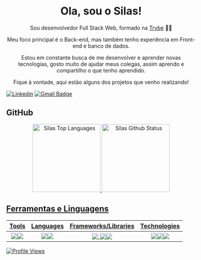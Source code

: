 <h1 align="center">Ola, sou o Silas!</h1>


<p align="center">Sou desenvolvedor Full Stack Web, formado na <a href="https://www.betrybe.com/" target="_blank">Trybe</a> 🧑‍💻</p>
<p align="center">Meu foco principal é o Back-end, mas também tenho experiência em Front-end e banco de dados.</p>
<p align="center">Estou em constante busca de me desenvolver e aprender novas tecnologias, gosto muito de ajudar meus colegas, assim aprendo e compartilho o que tenho aprendido.</p>
<p align="center">Fique à vontade, aqui estão alguns dos projetos que venho realizando!</p>

[![Linkedin](https://img.shields.io/badge/-LinkedIn-blue?style=flat&logo=Linkedin&logoColor=white)](https://www.linkedin.com/in/silas-perillo/)
[![Gmail Badge](https://img.shields.io/badge/-silasperillo@gmail.com-006bed?style=flat-square&logo=Gmail&logoColor=white&link=mailto:alanogeol@gmail.com)](mailto:silasperillo@gmail.com)

## GitHub

<div align="center">
 <a href="https://www.linkedin.com/in/silas-perillo/">
  <img height="180em" alt="Silas Top Languages" src="https://github-readme-stats.vercel.app/api/top-langs/?username=SilasPerillo&layout=compact&theme=tokyonight&hide_border=true&bg_color=0D1117"/>
  <img height="180em" alt="Silas Github Status" src="https://github-readme-stats.vercel.app/api?username=SilasPerillo&show_icons=true&theme=tokyonight"/>
</div>
 
 ## Ferramentas e Linguagens
 
 <div align="center">
 
| Tools  | Languages | Frameworks/Libraries  | Technologies |  
|---|---|---|---|
|<div align="center"><img align="center" src="https://img.shields.io/badge/Visual%20Studio%20Code-0078d7.svg?style=for-the-badge&logo=visual-studio-code&logoColor=white" /><img align="center" src="https://img.shields.io/badge/github-%23121011.svg?style=for-the-badge&logo=github&logoColor=white" /></div>|<div align="center"><img align="center" src="https://img.shields.io/badge/javascript-%23323330.svg?style=for-the-badge&logo=javascript&logoColor=%23F7DF1E" /><img align="center" src="https://img.shields.io/badge/typescript-%23007ACC.svg?style=for-the-badge&logo=typescript&logoColor=white" /></div>|<div align="center"><img align="center" src="https://img.shields.io/badge/bootstrap-%23563D7C.svg?style=for-the-badge&logo=bootstrap&logoColor=white" /> <img align="center" src="https://img.shields.io/badge/redux-%23593d88.svg?style=for-the-badge&logo=redux&logoColor=white" /><img align="center" src="https://img.shields.io/badge/react-%2320232a.svg?style=for-the-badge&logo=react&logoColor=%2361DAFB" /></div>|<div align="center"><img align="center" src="https://img.shields.io/badge/html5-%23E34F26.svg?style=for-the-badge&logo=html5&logoColor=white" /><img align="center" src="https://img.shields.io/badge/css3-%231572B6.svg?style=for-the-badge&logo=css3&logoColor=white" /><img align="center" src="https://img.shields.io/badge/git-%23F05033.svg?style=for-the-badge&logo=git&logoColor=white" /></div>|
 
</div>
 
  <!-- <img align="center" src="https://img.shields.io/badge/tailwindcss-%2338B2AC.svg?style=for-the-badge&logo=tailwind-css&logoColor=white" /> --> 
 
 ![Profile Views](https://gpvc.arturio.dev/SilasPerillo)
